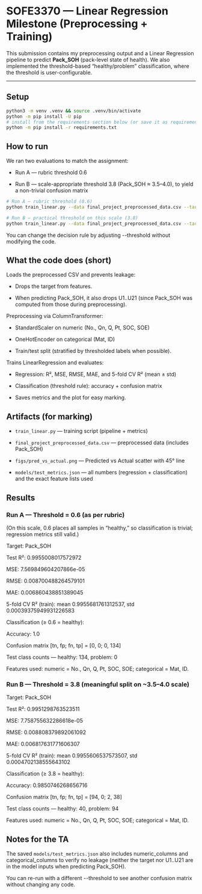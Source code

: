 # SOFE3370 — Linear Regression Milestone (Preprocessing + Training)

This submission contains my preprocessing output and a Linear Regression pipeline to predict **Pack_SOH** (pack-level state of health). We also implemented the threshold-based “healthy/problem” classification, where the threshold is user-configurable.

---

## Setup

```bash
python3 -m venv .venv && source .venv/bin/activate
python -m pip install -U pip
# install from the requirements section below (or save it as requirements.txt first)
python -m pip install -r requirements.txt
```

## How to run

We ran two evaluations to match the assignment:

- Run A — rubric threshold 0.6

- Run B — scale-appropriate threshold 3.8 (Pack_SOH ≈ 3.5–4.0), to yield a non-trivial confusion matrix

```bash
# Run A — rubric threshold (0.6)
python train_linear.py --data final_project_preprocessed_data.csv --target Pack_SOH --threshold 0.6

# Run B — practical threshold on this scale (3.8)
python train_linear.py --data final_project_preprocessed_data.csv --target Pack_SOH --threshold 3.8
```

You can change the decision rule by adjusting --threshold <value> without modifying the code.

## What the code does (short)

Loads the preprocessed CSV and prevents leakage:

- Drops the target from features.

- When predicting Pack_SOH, it also drops U1..U21 (since Pack_SOH was computed from those during preprocessing).

Preprocessing via ColumnTransformer:

- StandardScaler on numeric (No., Qn, Q, Pt, SOC, SOE)

- OneHotEncoder on categorical (Mat, ID)

- Train/test split (stratified by thresholded labels when possible).

Trains LinearRegression and evaluates:

- Regression: R², MSE, RMSE, MAE, and 5-fold CV R² (mean ± std)

- Classification (threshold rule): accuracy + confusion matrix

- Saves metrics and the plot for easy marking.

## Artifacts (for marking)

- `train_linear.py` — training script (pipeline + metrics)

- `final_project_preprocessed_data.csv` — preprocessed data (includes Pack_SOH)

- `figs/pred_vs_actual.png` — Predicted vs Actual scatter with 45° line

- `models/test_metrics.json` — all numbers (regression + classification) and the exact feature lists used

## Results

### Run A — Threshold = 0.6 (as per rubric)

(On this scale, 0.6 places all samples in “healthy,” so classification is trivial; regression metrics still valid.)

Target: Pack_SOH

Test R²: 0.9955008017572972

MSE: 7.569849604207866e-05

RMSE: 0.008700488264579101

MAE: 0.006860438851389045

5-fold CV R² (train): mean 0.9955681761312537, std 0.00039375949931226583

Classification (≥ 0.6 = healthy):

Accuracy: 1.0

Confusion matrix [tn, fp; fn, tp] = [0, 0; 0, 134]

Test class counts — healthy: 134, problem: 0

Features used: numeric = No., Qn, Q, Pt, SOC, SOE; categorical = Mat, ID.

### Run B — Threshold = 3.8 (meaningful split on ~3.5–4.0 scale)

Target: Pack_SOH

Test R²: 0.9951298763523511

MSE: 7.758755632286618e-05

RMSE: 0.008808379892061092

MAE: 0.006817631771606307

5-fold CV R² (train): mean 0.9955606537573507, std 0.0004702138555643102

Classification (≥ 3.8 = healthy):

Accuracy: 0.9850746268656716

Confusion matrix [tn, fp; fn, tp] = [94, 0; 2, 38]

Test class counts — healthy: 40, problem: 94

Features used: numeric = No., Qn, Q, Pt, SOC, SOE; categorical = Mat, ID.

## Notes for the TA

The saved `models/test_metrics.json` also includes numeric_columns and categorical_columns to verify no leakage (neither the target nor U1..U21 are in the model inputs when predicting Pack_SOH).

You can re-run with a different --threshold to see another confusion matrix without changing any code.

